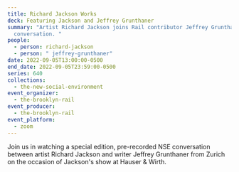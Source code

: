 ```yaml
---
title: Richard Jackson Works
deck: Featuring Jackson and Jeffrey Grunthaner
summary: "Artist Richard Jackson joins Rail contributor Jeffrey Grunthaner for a
  conversation. "
people:
  - person: richard-jackson
  - person: " jeffrey-grunthaner"
date: 2022-09-05T13:00:00-0500
end_date: 2022-09-05T23:59:00-0500
series: 640
collections:
  - the-new-social-environment
event_organizer:
  - the-brooklyn-rail
event_producer:
  - the-brooklyn-rail
event_platform:
  - zoom
---
```

Join us in watching a special edition, pre-recorded NSE conversation between artist Richard Jackson and writer Jeffrey Grunthaner from Zurich on the occasion of Jackson's show at Hauser & Wirth.